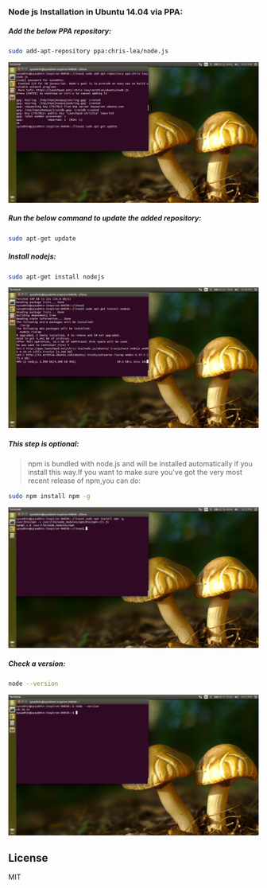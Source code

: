 ### **Node js Installation in Ubuntu 14.04 via PPA:**

##### **Add the below PPA repository:**

```sh
sudo add-apt-repository ppa:chris-lea/node.js
```
![Add PPA Repository](https://github.com/st-sathish/linux-install-nodejs/raw/master/screenshots/nodejs_0.png)

##### **Run the below command to update the added repository:**

```sh
sudo apt-get update
```

##### **Install nodejs:**

```sh
sudo apt-get install nodejs
```
![Install nodejs](https://github.com/st-sathish/linux-install-nodejs/raw/master/screenshots/nodejs_1.png)


##### **This step is optional:**

> npm is bundled with node.js and will be installed automatically if you install this way.If you want to make 
> sure you've got the very most recent release of npm,you can do:

```sh
sudo npm install npm -g
```
![Install npm](https://github.com/st-sathish/linux-install-nodejs/raw/master/screenshots/nodejs_2.png)

##### **Check a version:**

```sh
node --version
```
![version](https://github.com/st-sathish/linux-install-nodejs/raw/master/screenshots/node_version.png)

License
----

MIT